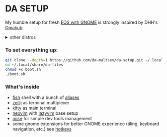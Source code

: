 # DA SETUP

My humble setup for fresh [EOS with GNOME](https://endeavouros.com/) is strongly inspired by DHH's [Omakub](https://github.com/basecamp/omakub/tree/master)

<details><summary>other distros</summary>probably gonna work on other Arch-based distros with gnome and yay
</details>

### To set everything up:

```bash
git clone --depth=1 https://github.com/da-maltsev/da-setup.git ~/.local/share/da-files
cd ~/.local/share/da-files
chmod +x boot.sh
./boot.sh
```

### What's inside

- [fish](https://fishshell.com/) shell with a bunch of [aliases](https://github.com/da-maltsev/da-files/tree/master/configs/fish/functions)
- [zellij](https://zellij.dev/) as terminal multiplexer
- [kitty](https://sw.kovidgoyal.net/kitty/) as main terminal
- [neovim](https://neovim.io/) with [lazyvim](https://www.lazyvim.org/) base setup
- [mise](https://mise.jdx.dev/dev-tools/) for simple dev tools management
- some gnome extensions for better GNOME experience (tiling, keyboard navigation, etc.) see [hotkeys](https://github.com/da-maltsev/da-files/blob/master/install/desktop/gnome-hotkeys.sh)
